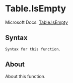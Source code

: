 ---
---

# Table.IsEmpty

Microsoft Docs: [Table.IsEmpty](https://docs.microsoft.com/en-us/powerquery-m/table-isempty)

## Syntax

```powerquery-m
Syntax for this function.
```

## About

About this function.

